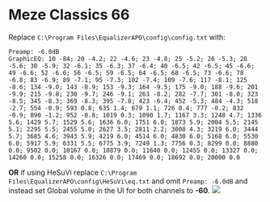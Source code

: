 # Meze Classics 66
Replace `C:\Program Files\EqualizerAPO\config\config.txt` with:
```
Preamp: -6.0dB
GraphicEQ: 10 -84; 20 -4.2; 22 -4.6; 23 -4.8; 25 -5.2; 26 -5.3; 28 -5.6; 30 -5.9; 32 -6.1; 35 -6.3; 37 -6.4; 40 -6.5; 42 -6.5; 45 -6.6; 49 -6.6; 52 -6.6; 56 -6.5; 59 -6.5; 64 -6.5; 68 -6.5; 73 -6.6; 78 -6.8; 83 -6.9; 89 -7.1; 95 -7.3; 102 -7.4; 109 -7.6; 117 -8.1; 125 -8.6; 134 -9.0; 143 -8.9; 153 -9.3; 164 -9.5; 175 -9.0; 188 -9.6; 201 -9.9; 215 -9.8; 230 -9.7; 246 -9.1; 263 -8.2; 282 -7.7; 301 -8.0; 323 -8.5; 345 -8.3; 369 -8.3; 395 -7.8; 423 -6.4; 452 -5.3; 484 -4.3; 518 -2.7; 554 -0.9; 593 0.8; 635 1.4; 679 1.1; 726 0.4; 777 -0.2; 832 -0.9; 890 -1.2; 952 -0.8; 1019 0.3; 1090 1.7; 1167 3.3; 1248 4.7; 1336 5.6; 1429 5.7; 1529 5.6; 1636 6.0; 1751 6.0; 1873 5.9; 2004 5.5; 2145 5.1; 2295 5.5; 2455 5.0; 2627 3.5; 2811 2.2; 3008 4.3; 3219 6.0; 3444 5.7; 3685 4.6; 3943 5.9; 4219 6.0; 4514 6.0; 4830 6.0; 5168 6.0; 5530 6.0; 5917 5.9; 6331 5.5; 6775 3.9; 7249 1.3; 7756 0.3; 8299 0.0; 8880 0.0; 9502 0.0; 10167 0.0; 10879 0.0; 11640 0.0; 12455 0.0; 13327 0.0; 14260 0.0; 15258 0.0; 16326 0.0; 17469 0.0; 18692 0.0; 20000 0.0
```
**OR** if using HeSuVi replace `C:\Program Files\EqualizerAPO\config\HeSuVi\eq.txt` and omit `Preamp: -6.0dB` and instead set Global volume in the UI for both channels to **-60**.
![](https://raw.githubusercontent.com/jaakkopasanen/AutoEq/master/results/Innerfidelity%202017/innerfidelity/onear/Meze%20Classics%2066/Meze%20Classics%2066.png)